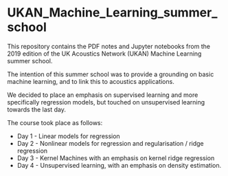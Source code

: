 # UKAN_Machine_Learning_summer_school
This repository contains the PDF notes and Jupyter notebooks from the 2019 edition of the UK Acoustics Network (UKAN) Machine Learning summer school. 


The intention of this summer school was to provide a grounding on basic machine learning, and to link this to acoustics applications. 

We decided to place an emphasis on supervised learning and more specifically regression models, but touched on unsupervised learning towards the last day. 

The course took place as follows:

 - Day 1 - Linear models for regression
 - Day 2 - Nonlinear models for regression and regularisation / ridge regression
 - Day 3 - Kernel Machines with an emphasis on kernel ridge regression
 - Day 4 - Unsupervised learning, with an emphasis on density estimation. 
